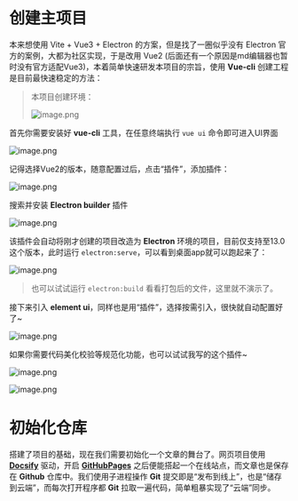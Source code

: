 # 创建主项目

本来想使用 Vite + Vue3 + Electron 的方案，但是找了一圈似乎没有 Electron 官方的案例，大都为社区实现，于是改用 Vue2 (后面还有一个原因是md编辑器也暂时没有官方适配Vue3)，本着简单快速研发本项目的宗旨，使用 **Vue-cli** 创建工程是目前最快速稳定的方法：

> 本项目创建环境：
> 
> ![image.png](https://p6-juejin.byteimg.com/tos-cn-i-k3u1fbpfcp/2757aed6951548318a2128959a858b41~tplv-k3u1fbpfcp-watermark.image?)


首先你需要安装好 **vue-cli** 工具，在任意终端执行 `vue ui` 命令即可进入UI界面

![image.png](https://p1-juejin.byteimg.com/tos-cn-i-k3u1fbpfcp/6b7b999a8de84ffd8e4bafa428218c95~tplv-k3u1fbpfcp-watermark.image?)

记得选择Vue2的版本，随意配置过后，点击“插件”，添加插件：

![image.png](https://p3-juejin.byteimg.com/tos-cn-i-k3u1fbpfcp/e4cf228b92784d41ab8ddb34fc6e31fa~tplv-k3u1fbpfcp-watermark.image?)

搜索并安装 **Electron builder** 插件

![image.png](https://p1-juejin.byteimg.com/tos-cn-i-k3u1fbpfcp/852e6b20a14348099de5b36a11a28dc3~tplv-k3u1fbpfcp-watermark.image?)

该插件会自动将刚才创建的项目改造为 **Electron** 环境的项目，目前仅支持至13.0这个版本，此时运行 `electron:serve`，可以看到桌面app就可以跑起来了：

![image.png](https://p6-juejin.byteimg.com/tos-cn-i-k3u1fbpfcp/44ae31a5c66e4903bc9b36632203e8f3~tplv-k3u1fbpfcp-watermark.image?)

> 也可以试试运行 `electron:build` 看看打包后的文件，这里就不演示了。

接下来引入 **element ui**，同样也是用“插件”，选择按需引入，很快就自动配置好了~

![image.png](https://p3-juejin.byteimg.com/tos-cn-i-k3u1fbpfcp/7247a162095442e3b966d532d375e2f9~tplv-k3u1fbpfcp-watermark.image?)

如果你需要代码美化校验等规范化功能，也可以试试我写的这个插件~

![image.png](https://p6-juejin.byteimg.com/tos-cn-i-k3u1fbpfcp/7babbcc7b577473a8204aa9aa2790147~tplv-k3u1fbpfcp-watermark.image?)

![image.png](https://p6-juejin.byteimg.com/tos-cn-i-k3u1fbpfcp/8dbcd65553024d07918c5a1f939dbe62~tplv-k3u1fbpfcp-watermark.image?)

# 初始化仓库

搭建了项目的基础，现在我们需要初始化一个文章的舞台了。网页项目使用 **[Docsify](https://docsify.js.org/#/zh-cn/)** 驱动，开启 **[GitHubPages](https://pages.github.com/)** 之后便能搭起一个在线站点，而文章也是保存在 **Github** 仓库中。我们使用子进程操作 **Git** 提交即是“发布到线上”，也是“储存到云端”，而每次打开程序都 **Git** 拉取一遍代码，简单粗暴实现了“云端”同步。